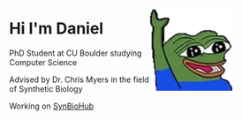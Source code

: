 # Hi I'm Daniel <img align="right" alt="peepoHey" src="peepoHey.gif" width="150px" style="margin-right: 100px; margin-top: -20px" />

PhD Student at CU Boulder studying Computer Science

Advised by Dr. Chris Myers in the field of Synthetic Biology

Working on [SynBioHub][sbh]

[sbh]: https://github.com/SynBioHub
<!--
**danielfang97/danielfang97** is a ✨ _special_ ✨ repository because its `README.md` (this file) appears on your GitHub profile.

Here are some ideas to get you started:

- 🔭 I’m currently working on ...
- 🌱 I’m currently learning ...
- 👯 I’m looking to collaborate on ...
- 🤔 I’m looking for help with ...
- 💬 Ask me about ...
- 📫 How to reach me: ...
- 😄 Pronouns: ...
- ⚡ Fun fact: ...
-->
